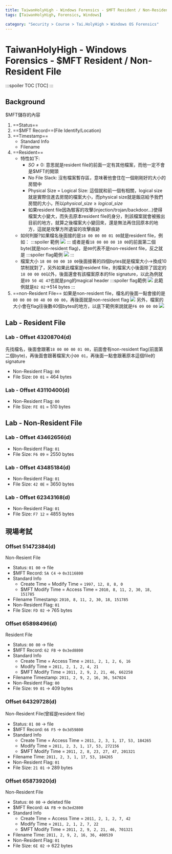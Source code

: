 ```yaml
---
title: TaiwanHolyHigh - Windows Forensics - $MFT Resident / Non-Resident File
tags: [TaiwanHolyHigh, Forensics, Windows]

category: "Security > Course > Tai.HolyHigh > Windows OS Forensics"
---
```


# TaiwanHolyHigh - Windows Forensics - \$MFT Resident / Non-Resident File
:::spoiler TOC
[TOC]
:::

## Background
\$MFT儲存的內容
1. ==Status==
2. ==\$MFT Record==(File Identify/Location)
3. ==Timestamp==
    * Standard Info
    * Filename
4. ==Resident==
    * 特性如下:
        * $SO\ne 0$: 意思就是resident file的前面一定有其他檔案，而他一定不會是\$MFT的開頭
        * No File Slack: 沒有檔案暫存區，意味著他會住在一個剛剛好的大小的房間中
        * Physical Size = Logical Size: 這個就和前一個有相關，logical size就是實際住進去房間的檔案大小，而physical size就是飯店給予我們房間的大小，所以$physical\_size\ge logical\_size$
        * 如果resident file因為駭客的攻擊(injection/trojan/backdoor...)使得檔案大小變大，而失去原本resident file的身分，則該檔案就會被搬出目前的地方，就算之後檔案大小變回來，還是無法再住回原本的地方，這就是攻擊方所遺留的攻擊痕跡
    * 如何判斷?如果檔名後面接的是`18 00 00 00 01 00`就是resident file，例如：
        :::spoiler 範例
        ![](https://hackmd.io/_uploads/rynQ2dFGp.png)
        :::
        或者是看`18 00 00 00 10 00`的前面第二個byte(就是non-resident flag)，是`00`代表不是non-resident file，反之就是
        :::spoiler flag範例
        ![](https://hackmd.io/_uploads/HkAy6_tMa.png)
        :::
    * 檔案大小
        `18 00 00 00 10 00`後面接著的四個bytes就是檔案大小$\to$換成10禁制就對了，另外如果此檔案是resident file，則檔案大小後面除了固定的`18 00 00 00`以外，後面還會有該檔案原本的file signature，以此為例就是`89 50 4E 47`也就是png的magical header
        :::spoiler flag範例
        ![](https://hackmd.io/_uploads/SkwzAOtGa.png)
        此範例就是`02 02`$\to$514 bytes
        :::
5. ==non-Resident File==
    如果是non-resident file，檔名的後面一點會接的是`80 00 00 00 48 00 00 00`，再後面就是non-resident flag
    ![](https://hackmd.io/_uploads/HJk7NFtf6.png)
    另外，檔案的大小會在flag往後數40個bytes的地方，以底下範例來說就是`F6 09 00 00`
    ![](https://hackmd.io/_uploads/BJWMBtKMT.png)

## Lab - Resident File
### Lab - Offset 43208704(d)
先找檔名，後面會跟著`18 00 00 00 01 00`，前面會有non-resident flag(前面第二個byte)，再後面會跟著檔案大小`D0 01`，再後面一點會跟著原本這個file的signature
* Non-Resident Flag: `00`
* File Size: `D0 01` = 464 bytes

### Lab - Offset 43110400(d)
* Non-Resident Flag: `00`
* File Size: `FE 01` = 510 bytes

## Lab - Non-Resident File
### Lab - Offset 43462656(d)
* Non-Resident Flag: `01`
* File Size: `F6 09` = 2550 bytes

### Lab - Offset 43485184(d)
* Non-Resident Flag: `01`
* File Size: `42 0E` = 3650 bytes

### Lab - Offset 62343168(d)
* Non-Resident Flag: `01`
* File Size: `F7 12` = 4855 bytes


## 現場考試
### Offset 51472384(d)
Non-Resient File
* Status: `01 00` $\to$ file
* \$MFT Record: `5A C4` $\to$ `0x3116800`
* Standard Info
    * Create Time = Modify Time = `1997, 12, 8, 8, 0`
    * \$MFT Modify Time = Access Time = `2010, 8, 11, 2, 30, 18, 151785`
* Filename Timestamp: `2010, 8, 11, 2, 30, 18, 151785`
* Non-Resident Flag: `01`
* File Size: `FD 02` $\to$ 765 bytes
### Offset 65898496(d)
Resident File
* Status: `00 00` $\to$ file
* \$MFT Record: `62 FB` $\to$ `0x3ed8800`
* Standard Info
    * Create Time = Access Time = `2011, 2, 1, 2, 6, 16`
    * Modify Time = `2011, 2, 1, 2, 4, 21`
    * \$MFT Modify Time = `2011, 2, 9, 2, 21, 46, 662258`
* Filename Timestamp: `2011, 2, 9, 2, 16, 36, 547024`
* Non-Resident Flag: `00`
* File Size: `99 01` $\to$ 409 bytes
### Offset 64329728(d)
Non-Resident File(曾經是resident file)
* Status: `01 00` $\to$ file
* \$MFT Record: `66 F5` $\to$ `0x3d59800`
* Standard Info
    * Create Time = Access Time = `2011, 2, 3, 1, 17, 53, 184265`
    * Modify Time = `2011, 2, 3, 1, 17, 53, 272156`
    * \$MFT Modify Time = `2011, 2, 8, 23, 27, 47, 201321`
* Filename Time: `2011, 2, 3, 1, 17, 53, 184265`
* Non-Resident Flag: `01`
* File Size: `21 01` $\to$ 289 bytes
### Offset 65873920(d)
Non-Resident File
* Status: `00 00` $\to$ deleted file
* \$MFT Record: `4A FB` $\to$ `0x3ed2800`
* Standard Info
    * Create Time = Access Time = `2011, 2, 1, 2, 7, 42`
    * Modify Time = `2011, 2, 1, 2, 7, 22`
    * \$MFT Modify Time = `2011, 2, 9, 2, 21, 46, 701321`
* Filename Time: `2011, 2, 9, 2, 16, 36, 400539`
* Non-Resident Flag: `01`
* File Size: `6E 02` $\to$ 622 bytes